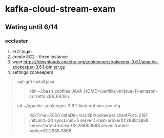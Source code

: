 # kafka-cloud-stream-exam

## Wating until 6/14

### eccluster

1. EC2 login
2. create EC2 - three instance
3. wget https://downloads.apache.org/zookeeper/zookeeper-3.6.1/apache-zookeeper-3.6.1-bin.tar.gz
4. settings zookeepers
> apt-get install java
> > vim ~/.bash_profiles
> > JAVA_HOME=/usr/lib/jvm/java-11-amazon-corretto.x86_64/bin

> cd ~/apache-zookeeper-3.6.1-bin/conf
> vim zoo.cfg
>
> > tickTime=2000
> > dataDir=/var/lib/zookeeper
> > clientPort=2181
> > initLimit=20
> > syncLimit=5
> > server.1=test-broker01:2888:3888
> > server.2=test-broker02:2888:3888
> > server.3=test-broker03:2888:3888


